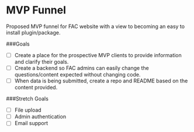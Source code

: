 # MVP Funnel
Proposed MVP funnel for FAC website with a view to becoming an easy to install plugin/package.

###Goals
* [ ] Create a place for the prospective MVP clients to provide information and clarify their goals.
* [ ] Create a backend so FAC admins can easily change the questions/content expected without changing code.
* [ ] When data is being submitted, create a repo and README based on the content provided.

###Stretch Goals
* [ ] File upload
* [ ] Admin authentication
* [ ] Email support
